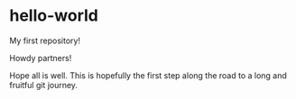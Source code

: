 # hello-world
My first repository!

Howdy partners!

Hope all is well. This is hopefully the first step along the road to a long and fruitful git journey.
